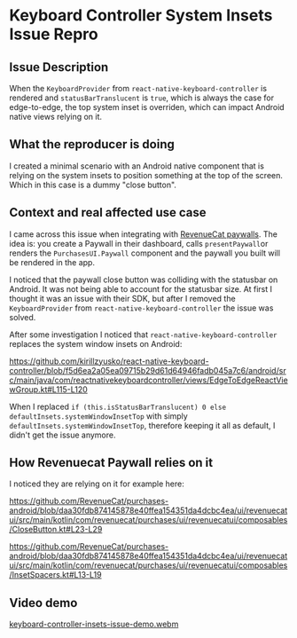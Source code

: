 # Keyboard Controller System Insets Issue Repro

## Issue Description

When the `KeyboardProvider` from `react-native-keyboard-controller` is rendered and `statusBarTranslucent` is `true`, which is always the case for edge-to-edge, the top system inset is overriden, which can impact Android native views relying on it.

## What the reproducer is doing

I created a minimal scenario with an Android native component that is relying on the system insets to position something at the top of the screen. Which in this case is a dummy "close button".

## Context and real affected use case

I came across this issue when integrating with [RevenueCat paywalls](https://www.revenuecat.com/docs/tools/paywalls/displaying-paywalls). The idea is: you create a Paywall in their dashboard, calls `presentPaywall`or renders the `PurchasesUI.Paywall` component and the paywall you built will be rendered in the app.

I noticed that the paywall close button was colliding with the statusbar on Android. It was not being able to account for the statusbar size. At first I thought it was an issue with their SDK, but after I removed the `KeyboardProvider` from `react-native-keyboard-controller` the issue was solved.

After some investigation I noticed that `react-native-keyboard-controller` replaces the system window insets on Android:

https://github.com/kirillzyusko/react-native-keyboard-controller/blob/f5d6ea2a05ea09715b29d61d64946fadb045a7c6/android/src/main/java/com/reactnativekeyboardcontroller/views/EdgeToEdgeReactViewGroup.kt#L115-L120

When I replaced `if (this.isStatusBarTranslucent) 0 else defaultInsets.systemWindowInsetTop` with simply `defaultInsets.systemWindowInsetTop`, therefore keeping it all as default, I didn't get the issue anymore.

## How Revenuecat Paywall relies on it

I noticed they are relying on it for example here:

https://github.com/RevenueCat/purchases-android/blob/daa30fdb874145878e40ffea154351da4dcbc4ea/ui/revenuecatui/src/main/kotlin/com/revenuecat/purchases/ui/revenuecatui/composables/CloseButton.kt#L23-L29

https://github.com/RevenueCat/purchases-android/blob/daa30fdb874145878e40ffea154351da4dcbc4ea/ui/revenuecatui/src/main/kotlin/com/revenuecat/purchases/ui/revenuecatui/composables/InsetSpacers.kt#L13-L19

## Video demo

[keyboard-controller-insets-issue-demo.webm](https://github.com/user-attachments/assets/29c15990-fbbb-4f8f-966e-c51a38555fee)
